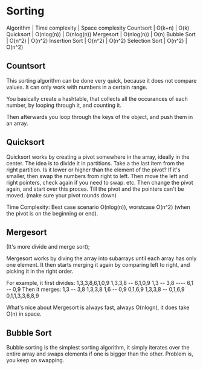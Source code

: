 # Sorting

Algorithm | Time complexity | Space complexity
Countsort | O(k+n) | O(k) 
Quicksort | O(nlog(n)) | O(nlog(n))
Mergesort | O(nlog(n)) | O(n)
Bubble Sort | O(n^2) | O(n^2)
Insertion Sort | O(n^2) | O(n^2)
Selection Sort | O(n^2) | O(n^2)

## Countsort

This sorting algorithm can be done very quick, because it does not compare values.
It can only work with numbers in a certain range.

You basically create a hashtable, that collects all the occurances
of each number, by looping through it, and counting it.

Then afterwards you loop through the keys of the object, and push them in an array.

## Quicksort

Quicksort works by creating a pivot somewhere in the array,
ideally in the center. The idea is to divide it in partitions.
Take a the last item from the right partition. Is it lower or higher than
the element of the pivot? If it's smaller, then swap the numbers from right to left. Then move the left and right pointers, check again if you need to swap. etc. Then change the pivot again, and start over this proces.
Till the pivot and the pointers can't be moved. (make sure your pivot rounds down)

Time Complexity: Best case scenario O(nlog(n)), worstcase O(n^2) (when the pivot is on the beginning or end).

## Mergesort

(It's more divide and merge sort);

Mergesort works by diving the array into subarrays until each array has only
one element. 
It then starts merging it again by comparing left to right, and picking it in the right order. 

For example, it first divides:
1,3,3,8,6,1,0,9
1,3,3,8 -- 6,1,0,9
1,3 -- 3,8 ---- 6,1 -- 0,9
Then it merges:
1,3 -- 3,8
1,3,3,8
1,6 -- 0,9
0,1,6,9
1,3,3,8 -- 0,1,6,9
0,1,1,3,3,6,8,9

What's nice about Mergesort is always fast, always O(nlogn), it does take O(n) in space.

## Bubble Sort

Bubble sorting is the simplest sorting algorithm, it simply iterates over
the entire array and swaps elements if one is bigger than the other.
Problem is, you keep on swapping.